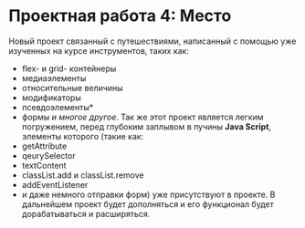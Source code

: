 # Проектная работа 4: Место

Новый проект связанный с путешествиями, написанный с помощью уже изученных на курсе инструментов, таких как: 
* flex- и grid- контейнеры 
* медиаэлементы 
* относительные величины 
* модификаторы 
* псевдоэлементы* 
* формы 
_и многое другое_. 
Так же этот проект является легким погружением, перед глубоким заплывом в пучины __Java Script__, элементы которого (такие как: 
* getAttribute 
* qeurySelector 
* textContent 
* classList.add и classList.remove 
* addEventListener 
* и даже немного отправки форм) уже присутствуют в проекте.
В дальнейшем проект будет дополняться и его функционал будет дорабатываться и расширяться.
